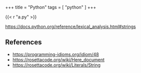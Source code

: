 +++
title = "Python"
tags = [ "python" ]
+++

{{< r "a.py" >}}

<https://docs.python.org/reference/lexical_analysis.html#strings>

## References

- <https://programming-idioms.org/idiom/48>
- <https://rosettacode.org/wiki/Here_document>
- <https://rosettacode.org/wiki/Literals/String>

